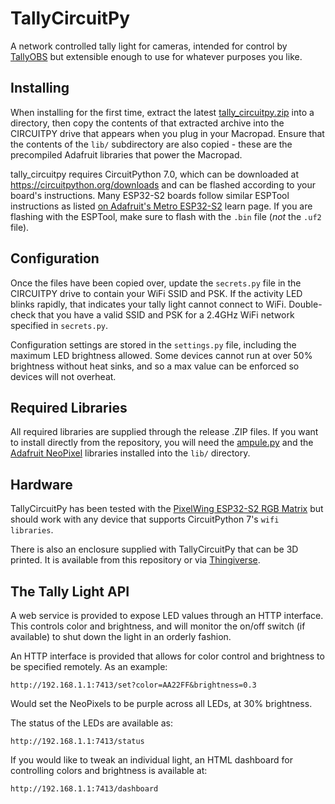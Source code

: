 # TallyCircuitPy

A network controlled tally light for cameras, intended for control by
[TallyOBS](https://github.com/deckerego/tally_obs)
but extensible enough to use for whatever purposes you like.


## Installing

When installing for the first time, extract the latest
[tally_circuitpy.zip](https://github.com/deckerego/tally_circuitpy/releases/latest)
into a directory, then copy the contents of that extracted archive
into the CIRCUITPY drive that appears when you plug in your Macropad.
Ensure that the contents of the `lib/` subdirectory are also copied - these are
the precompiled Adafruit libraries that power the Macropad.

tally_circuitpy requires CircuitPython 7.0, which can be downloaded at
https://circuitpython.org/downloads and can be flashed according to your
board's instructions. Many ESP32-S2 boards follow similar ESPTool instructions as listed
[on Adafruit's Metro ESP32-S2](https://learn.adafruit.com/adafruit-metro-esp32-s2/rom-bootloader)
learn page. If you are flashing with the ESPTool, make sure to flash with the
`.bin` file (_not_ the `.uf2` file).


## Configuration

Once the files have been copied over, update the `secrets.py` file in the
CIRCUITPY drive to contain your WiFi SSID and PSK. If the activity LED
blinks rapidly, that indicates your tally light cannot connect to WiFi.
Double-check that you have a valid SSID and PSK for a 2.4GHz WiFi network
specified in `secrets.py`.

Configuration settings are stored in the `settings.py` file, including the
maximum LED brightness allowed. Some devices cannot run at over 50% brightness
without heat sinks, and so a max value can be enforced so
devices will not overheat.


## Required Libraries

All required libraries are supplied through the release .ZIP files. If you want
to install directly from the repository, you will need the
[ampule.py](https://github.com/deckerego/ampule) and the
[Adafruit NeoPixel](https://github.com/adafruit/Adafruit_CircuitPython_Bundle)
libraries installed into the `lib/` directory.


## Hardware

TallyCircuitPy has been tested with the
[PixelWing ESP32-S2 RGB Matrix](https://www.tindie.com/products/oakdevtech/pixelwing-esp32-s2-rgb-matrix/)
but should work with any device that supports CircuitPython 7's `wifi libraries`.

There is also an enclosure supplied with TallyCircuitPy that can be 3D printed.
It is available from this repository
or via [Thingiverse](https://www.thingiverse.com/thing:4962628).


## The Tally Light API

A web service is provided to expose LED values through an HTTP interface.
This controls color and brightness, and will monitor the on/off switch
(if available) to shut down the light in an orderly fashion.

An HTTP interface is provided that allows for color control and brightness
to be specified remotely. As an example:

    http://192.168.1.1:7413/set?color=AA22FF&brightness=0.3

Would set the NeoPixels to be purple across all LEDs, at 30% brightness.

The status of the LEDs are available as:

    http://192.168.1.1:7413/status

If you would like to tweak an individual light, an HTML dashboard for 
controlling colors and brightness is available at:

    http://192.168.1.1:7413/dashboard
